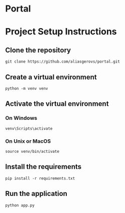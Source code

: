 # Portal 

# Project Setup Instructions
## Clone the repository

```
git clone https://github.com/aliasgerovs/portal.git

```


## Create a virtual environment

```
python -m venv venv
```


## Activate the virtual environment

### On Windows

```
venv\Scripts\activate
```


### On Unix or MacOS

```
source venv/bin/activate
```


## Install the requirements

```
pip install -r requirements.txt

```

## Run the application

```
python app.py
```

